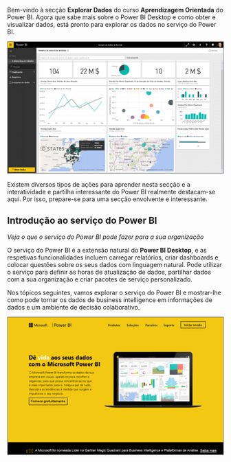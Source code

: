 Bem-vindo à secção **Explorar Dados** do curso **Aprendizagem Orientada** do Power BI. Agora que sabe mais sobre o Power BI Desktop e como obter e visualizar dados, está pronto para explorar os dados no serviço do Power BI.

![](media/4-0-intro-power-bi-service/4-0_2.png)

Existem diversos tipos de ações para aprender nesta secção e a interatividade e partilha interessante do Power BI realmente destacam-se aqui. Por isso, prepare-se para uma secção envolvente e interessante.

## <a name="introduction-to-the-power-bi-service"></a>Introdução ao serviço do Power BI
*Veja o que o serviço do Power BI pode fazer para a sua organização*

O serviço do Power BI é a extensão natural do **Power BI Desktop**, e as respetivas funcionalidades incluem carregar relatórios, criar dashboards e colocar questões sobre os seus dados com linguagem natural. Pode utilizar o serviço para definir as horas de atualização de dados, partilhar dados com a sua organização e criar pacotes de serviço personalizado.

Nos tópicos seguintes, vamos explorar o serviço do Power BI e mostrar-lhe como pode tornar os dados de business intelligence em informações de dados e um ambiente de decisão colaborativo.

![](media/4-0-intro-power-bi-service/4-0_1.png)

